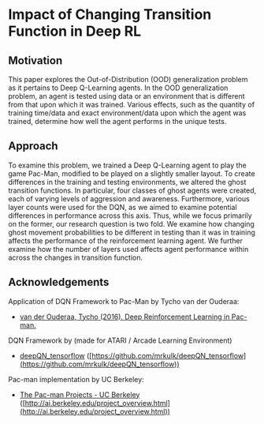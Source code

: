 # Impact of Changing Transition Function in Deep RL

## Motivation
This paper explores the Out-of-Distribution (OOD) generalization problem as it pertains to Deep Q-Learning agents. In the OOD generalization problem, an agent is tested using data or an environment that is different from that upon which it was trained. Various effects, such as the quantity of training time/data and exact environment/data upon which the agent was trained, determine how well the agent performs in the unique tests. 

## Approach
To examine this problem, we trained a Deep Q-Learning agent to play the game Pac-Man, modified to be played on a slightly smaller layout. To create differences in the training and testing environments, we altered the ghost transition functions. In particular, four classes of ghost agents were created, each of varying levels of aggression and awareness. Furthermore, various layer counts were used for the DQN, as we aimed to examine potential differences in performance across this axis. Thus, while we focus primarily on the former, our research question is two fold. We examine how changing ghost movement probabilities to be different in testing than it was in training affects the performance of the reinforcement learning agent. We further examine how the number of layers used affects agent performance within across the changes in transition function. 

## Acknowledgements

Application of DQN Framework to Pac-Man by Tycho van der Ouderaa:
* [van der Ouderaa, Tycho (2016). Deep Reinforcement Learning in Pac-man.](https://moodle.umons.ac.be/pluginfile.php/404484/mod_folder/content/0/Pacman_DQN.pdf)

DQN Framework by  (made for ATARI / Arcade Learning Environment)
* [deepQN_tensorflow](https://github.com/mrkulk/deepQN_tensorflow) ([https://github.com/mrkulk/deepQN_tensorflow](https://github.com/mrkulk/deepQN_tensorflow))

Pac-man implementation by UC Berkeley:
* [The Pac-man Projects - UC Berkeley](http://ai.berkeley.edu/project_overview.html) ([http://ai.berkeley.edu/project_overview.html](http://ai.berkeley.edu/project_overview.html))